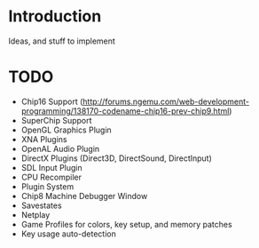 # Introduction #

Ideas, and stuff to implement


# TODO #

  * Chip16 Support (http://forums.ngemu.com/web-development-programming/138170-codename-chip16-prev-chip9.html)
  * SuperChip Support
  * OpenGL Graphics Plugin
  * XNA Plugins
  * OpenAL Audio Plugin
  * DirectX Plugins (Direct3D, DirectSound, DirectInput)
  * SDL Input Plugin
  * CPU Recompiler
  * Plugin System
  * Chip8 Machine Debugger Window
  * Savestates
  * Netplay
  * Game Profiles for colors, key setup, and memory patches
  * Key usage auto-detection